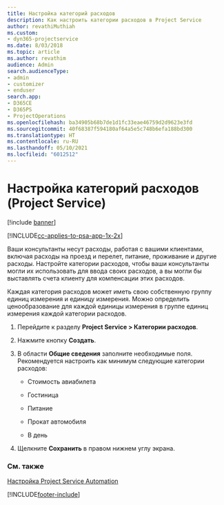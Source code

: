 ```yaml
---
title: Настройка категорий расходов
description: Как настроить категории расходов в Project Service
author: revathiMuthiah
ms.custom:
- dyn365-projectservice
ms.date: 8/03/2018
ms.topic: article
ms.author: revathim
audience: Admin
search.audienceType:
- admin
- customizer
- enduser
search.app:
- D365CE
- D365PS
- ProjectOperations
ms.openlocfilehash: ba34905b68b7de1d1fc33eae46759d2d9623e3fd
ms.sourcegitcommit: 40f68387f594180af64a5e5c748b6efa188bd300
ms.translationtype: HT
ms.contentlocale: ru-RU
ms.lasthandoff: 05/10/2021
ms.locfileid: "6012512"
---
```

# <a name="configure-expense-categories-project-service"></a>Настройка категорий расходов (Project Service)

[!include [banner](../includes/psa-now-project-operations.md)]

[!INCLUDE[cc-applies-to-psa-app-1x-2x](../includes/cc-applies-to-psa-app-1x-2x.md)]

Ваши консультанты несут расходы, работая с вашими клиентами, включая расходы на проезд и перелет, питание, проживание и другие расходы. Настройте категории расходов, чтобы ваши консультанты могли их использовать для ввода своих расходов, а вы могли бы выставлять счета клиенту для компенсации этих расходов.  
  
Каждая категория расходов может иметь свою собственную группу единиц измерения и единицу измерения. Можно определить ценообразование для каждой единицы измерения в группе единиц измерения каждой категории расходов.  
  
1.  Перейдите к разделу **Project Service > Категории расходов**.  
  
2.  Нажмите кнопку **Создать**.  
  
3.  В области **Общие сведения** заполните необходимые поля. Рекомендуется настроить как минимум следующие категории расходов:  
  
    -   Стоимость авиабилета  
  
    -   Гостиница  
  
    -   Питание  
  
    -   Прокат автомобиля  
  
    -   В день  
  
4.  Щелкните **Сохранить** в правом нижнем углу экрана.  
  
### <a name="see-also"></a>См. также  
 [Настройка Project Service Automation](../psa/configure.md)


[!INCLUDE[footer-include](../includes/footer-banner.md)]